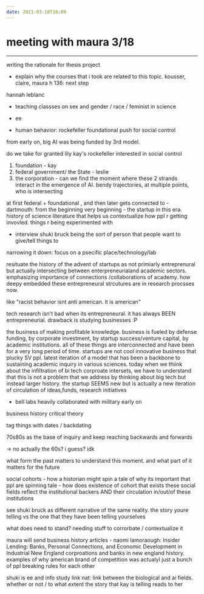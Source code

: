 ```yaml
---
date: 2021-03-18T16:09
---
```


# meeting with maura 3/18


---------

writing the rationale for thesis project
- explain why the courses that i took are related to this topic. kousser, claire, maura
h 136: next step

hannah leblanc
- teaching classses on sex and gender / race / feminist in science


- ee
- human behavior: rockefeller
foundational push for social control

from early on, big AI was being funded by 3rd model.

do we take for granted lily kay's rockefeller interested in social control
1. foundation - kay
2. federal government/ the State - leslie
3. the corporation - can we find the moment where these 2 strands interact in the
emergence of AI. bendy trajectories, at multiple points, who is intersecting

at first federal + foundational , and then later gets connected to 
    - dartmouth: from the beginning very beginning
    - the startup in this era. history of science literature that helps us contextualize
    how ppl r getting invovled. things r being experimented with

- interview shuki bruck
being the sort of person that people want to give/tell things to

narrowing it down: focus on a psecific place/technology/lab

resituate the history of the advent of startups as not primiarly entreprenural but actually
intersecting between enterpreneurialand academic sectors.
emphasizing importance of connections /collaborations of academy. how deepy embedded these 
entrepreneural strcutures are in research procsses now.

like "racist behavior isnt anti american. it is american"

tech research isn't bad when its entrepreneural. it has always BEEN entrepreneurial.
drawback is studying businesses :P

the business of making profitable knowledge. business is fueled by defense funding, by 
corporate investment, by startup success/venture capital, by academic institutions. all
of these things are interconnected and have been for a very long period of time.
startups are not cool innovative business that plucky SV ppl. latest iteration of a model that has been a backbone to sustaining academic inquiry in various sciences. today when we thiink
about the infiltration of bi tech corproate intersets, we have to understand that this is not a problem that we address by thinking about big tech but instead larger history. the startup SEEMS new but is actually a new iteration of circulation of ideas,funds, research initiatives

- bell labs heavily collaborated with military early on

business history critical theory

tag things with dates / backdating

70s80s as the base of inquiry and keep reaching backwards and forwards

-> no actually the 60s? i guess? idk

what form the past matters to understand this moment. and what part of it matters for the future

social cohorts
    - how a historian might spin a tale of why its important that ppl are spinning tale
    - how does existence of cohort that exists these social fields reflect the institutional backers
    AND their circulation in/out/of these institutions

see shuki bruck as different narrative of the same reality. the story youre telling
vs the one that they have been telling yourselves

what does need to stand? needing stuff to corrorbate / contextualize it

maura will send business history articles
    - naomi lamoraough:
     Insider Lending:  Banks, Personal Connections, and Economic Development in Industrial New England
        corproations and banks in new england history. examples of why american brand of competition
        was actualyl just a bunch of ppl breaking rules for each other

shuki is ee and info study link
nat: link between the biological and ai fields. whether or not / to what extent the
story that kay is telling reads to her

